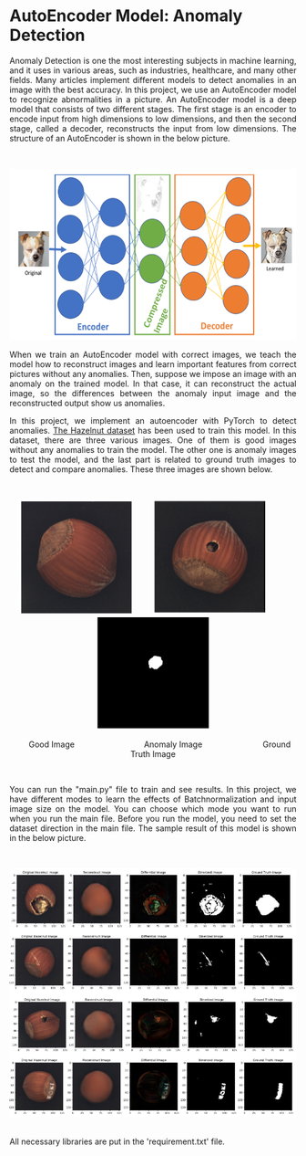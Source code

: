 # AutoEncoder Model: Anomaly Detection

<p align='justify'>
Anomaly Detection is one the most interesting subjects in machine learning, and it uses in various areas, such as industries, healthcare, and many other fields. Many articles implement different models to detect anomalies in an image with the best accuracy. In this project, we use an AutoEncoder model to recognize abnormalities in a picture. An AutoEncoder model is a deep model that consists of two different stages. The first stage is an encoder to encode input from high dimensions to low dimensions, and then the second stage, called a decoder, reconstructs the input from low dimensions. The structure of an AutoEncoder is shown in the below picture.
</p>

<br />
<p align="center">
<img src="https://github.com/HosseinPAI/AutoEncoder-Anomaly-Detection-/blob/master/.idea/pics/model.png" alt="AutoEncoder Model"  width="800" height='300'/>
</p>

<p align='justify'>
When we train an AutoEncoder model with correct images, we teach the model how to reconstruct images and learn important features from correct pictures without any anomalies. Then, suppose we impose an image with an anomaly on the trained model. In that case, it can reconstruct the actual image, so the differences between the anomaly input image and the reconstructed output show us anomalies. 
</p>

<p align='justify'>
In this project, we implement an autoencoder with PyTorch to detect anomalies. <a href="https://www.mydrive.ch/shares/38536/3830184030e49fe74747669442f0f282/download/420937545-1629951845/hazelnut.tar.xz">The Hazelnut dataset</a> has been used to train this model. In this dataset, there are three various images. One of them is good images without any anomalies to train the model. The other one is anomaly images to test the model, and the last part is related to ground truth images to detect and compare anomalies. These three images are shown below.
</p>

<br />
<p align="center">
<img src="https://github.com/HosseinPAI/AutoEncoder-Anomaly-Detection-/blob/master/.idea/pics/good.png" alt="Good Image" width="200" height='200'/>&nbsp;&nbsp;&nbsp;&nbsp;&nbsp;&nbsp;&nbsp;&nbsp;&nbsp;<img src="https://github.com/HosseinPAI/AutoEncoder-Anomaly-Detection-/blob/master/.idea/pics/Anomaly.png" alt="Anomaly Image" width="200" height='200'/>&nbsp;&nbsp;&nbsp;&nbsp;&nbsp;&nbsp;&nbsp;&nbsp;&nbsp;<img src="https://github.com/HosseinPAI/AutoEncoder-Anomaly-Detection-/blob/master/.idea/pics/Ground_truth.png" alt="Ground Truth" width="200" height='200'/> </p>
<p align="center">
&nbsp;&nbsp;&nbsp;&nbsp;&nbsp; Good Image &nbsp;&nbsp;&nbsp;&nbsp;&nbsp;&nbsp;&nbsp;&nbsp;&nbsp;&nbsp;&nbsp;&nbsp;&nbsp;&nbsp;&nbsp;&nbsp;&nbsp;&nbsp;&nbsp;&nbsp&nbsp;&nbsp;&nbsp;&nbsp;&nbsp;&nbsp;&nbsp;&nbsp;&nbsp; Anomaly Image &nbsp;&nbsp;&nbsp;&nbsp;&nbsp;&nbsp;&nbsp;&nbsp;&nbsp;&nbsp;&nbsp;&nbsp;&nbsp;&nbsp;&nbsp;&nbsp;&nbsp;&nbsp;&nbsp;&nbsp;&nbsp;&nbsp;&nbsp;&nbsp;&nbsp; Ground Truth Image</p>

<br />
<p align="justify">
You can run the "main.py" file to train and see results. In this project, we have different modes to learn the effects of Batchnormalization and input image size on the model. You can choose which mode you want to run when you run the main file. Before you run the model, you need to set the dataset direction in the main file. The sample result of this model is shown in the below picture.
</p>

<br />
<p align="center">
<img src="https://github.com/HosseinPAI/AutoEncoder-Anomaly-Detection-/blob/master/.idea/pics/result.png" alt="Result"/>
</p>

<br />
All necessary libraries are put in the 'requirement.txt' file.    
